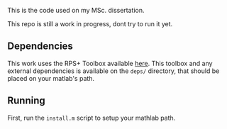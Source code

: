 
This is the code used on my MSc. dissertation. 

This repo is still a work in progress, dont try to run it yet.

## Dependencies

This work uses the RPS+ Toolbox available [here](http://povinelli.eece.mu.edu/itr-speech/download/index.html). This toolbox and any external dependencies is available on the `deps/` directory, that should be placed on your matlab's path.

## Running

First, run the `install.m` script to setup your mathlab path.